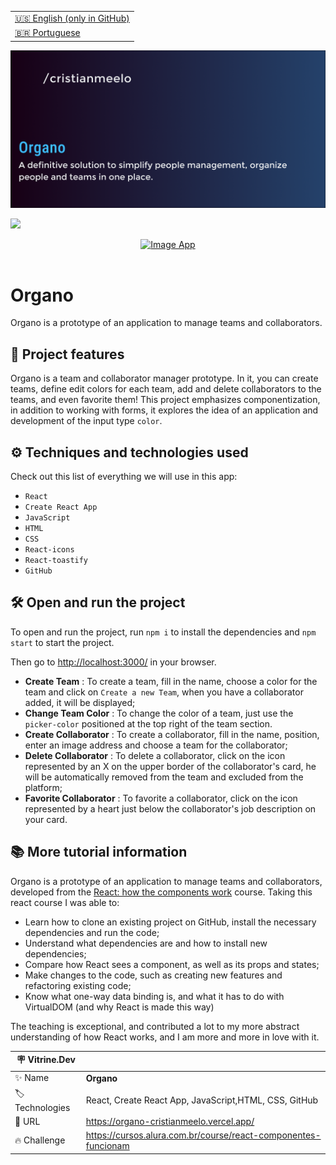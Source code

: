 <table align="right">
  <tr>
    <td>
      <a href="README-EN.md">🇺🇸 English (only in GitHub)</a>
    </td>
  </tr>
  <tr>
    <td>
      <a href="README.md">🇧🇷 Portuguese</a>
    </td>
  </tr>
</table>

![](https://github.com/cristianmeelo/organo/blob/main/thumbnail-en.png?raw=true)

![](https://github.com/cristianmeelo/organo/blob/main/thumbnail-mockup.png?raw=true#vitrinedev)

<div align="center">
<a href="https://organo-cristianmeelo.vercel.app/">
  <img src="https://img.shields.io/badge/-CHECK%20HERE-lightblue"
  alt="Image App" >
</a>
</div>

<br/>

# Organo

Organo is a prototype of an application to manage teams and collaborators.

## 🔨 Project features

Organo is a team and collaborator manager prototype. In it, you can create teams, define edit colors for each team, add and delete collaborators to the teams, and even favorite them! This project emphasizes componentization, in addition to working with forms, it explores the idea of ​​an application and development of the input type `color`.

## ⚙️ Techniques and technologies used

Check out this list of everything we will use in this app:

- `React`
- `Create React App`
- `JavaScript`
- `HTML`
- `CSS`
- `React-icons`
- `React-toastify`
- `GitHub`

## 🛠️ Open and run the project

To open and run the project, run `npm i` to install the dependencies and `npm start` to start the project.

Then go to <a href="http://localhost:3000/">http://localhost:3000/</a> in your browser.

- **Create Team** : To create a team, fill in the name, choose a color for the team and click on `Create a new Team`, when you have a collaborator added, it will be displayed;
- **Change Team Color** : To change the color of a team, just use the `picker-color` positioned at the top right of the team section.
- **Create Collaborator** : To create a collaborator, fill in the name, position, enter an image address and choose a team for the collaborator;
- **Delete Collaborator** : To delete a collaborator, click on the icon represented by an X on the upper border of the collaborator's card, he will be automatically removed from the team and excluded from the platform;
- **Favorite Collaborator** : To favorite a collaborator, click on the icon represented by a heart just below the collaborator's job description on your card.

## 📚 More tutorial information

Organo is a prototype of an application to manage teams and collaborators, developed from the [React: how the components work](https://cursos.alura.com.br/course/react-componentes-funcionam) course. Taking this react course I was able to:

- Learn how to clone an existing project on GitHub, install the necessary dependencies and run the code;
- Understand what dependencies are and how to install new dependencies;
- Compare how React sees a component, as well as its props and states;
- Make changes to the code, such as creating new features and refactoring existing code;
- Know what one-way data binding is, and what it has to do with VirtualDOM (and why React is made this way)

The teaching is exceptional, and contributed a lot to my more abstract understanding of how React works, and I am more and more in love with it.

| :placard: Vitrine.Dev |                                                                |
| --------------------- | -------------------------------------------------------------- |
| :sparkles: Name       | **Organo**                                                     |
| :label: Technologies  | React, Create React App, JavaScript,HTML, CSS, GitHub          |
| :rocket: URL          | https://organo-cristianmeelo.vercel.app/                       |
| :fire: Challenge      | https://cursos.alura.com.br/course/react-componentes-funcionam |
